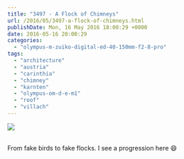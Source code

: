 ```yaml
---
title: "3497 - A Flock of Chimneys"
url: /2016/05/3497-a-flock-of-chimneys.html
publishDate: Mon, 16 May 2016 18:00:29 +0000
date: 2016-05-16 20:00:29
categories: 
  - "olympus-m-zuiko-digital-ed-40-150mm-f2-8-pro"
tags: 
  - "architecture"
  - "austria"
  - "carinthia"
  - "chimney"
  - "karnten"
  - "olympus-om-d-e-m1"
  - "roof"
  - "villach"
---
```

<div class="container">
<div class="center"><a target="_blank" href="https://d25zfm9zpd7gm5.cloudfront.net/1200x1200/2016/20160220_123548_lr.jpg"><img class="webfeedsFeaturedVisual" src="https://d25zfm9zpd7gm5.cloudfront.net/0600x0600/2016/20160220_123548_lr.jpg" /></a></div>
</div>
<br />

From fake birds to fake flocks. I see a progression here 😄
